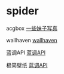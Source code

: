 # spider

acgbox [一些妹子写真](https://github.com/liuchuancong/spider/tree/master/acgbox "acgbox")

wallhaven [wallhaven](https://github.com/liuchuancong/spider/tree/master/wallhaven "wallhaven")

蓝调API [蓝调API](https://github.com/liuchuancong/spider/tree/master/lcoc "蓝调API")

极简壁纸 [蓝调API](https://github.com/liuchuancong/spider/tree/master/zzzmh "极简壁纸")
